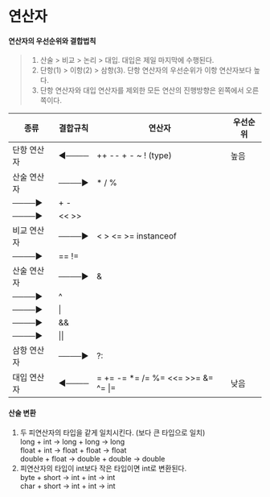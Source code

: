 # 연산자

#### 연산자의 우선순위와 결합법칙 <a href="#undefined" id="undefined"></a>

> 1. 산술 > 비교 > 논리 > 대입. 대입은 제일 마지막에 수행된다.
> 2. 단항(1) > 이항(2) > 삼항(3). 단항 연산자의 우선순위가 이항 연산자보다 높다.
> 3. 단항 연산자와 대입 연산자를 제외한 모든 연산의 진행방향은 왼쪽에서 오른쪽이다.

| 종류     | 결합규칙  | 연산자                                 | 우선순위 |
| ------ | ----- | ----------------------------------- | ---- |
| 단항 연산자 | ◀──── | ++ -- + - \~ ! (type)               | 높음   |
| 산술 연산자 | ────▶ | \* / %                              |      |
| ────▶  | + -   |                                     |      |
| ────▶  | << >> |                                     |      |
| 비교 연산자 | ────▶ | < > <= >= instanceof                |      |
| ────▶  | == != |                                     |      |
| 산술 연산자 | ────▶ | &                                   |      |
| ────▶  | ^     |                                     |      |
| ────▶  | \|    |                                     |      |
| ────▶  | &&    |                                     |      |
| ────▶  | \|\|  |                                     |      |
| 삼항 연산자 | ────▶ | ?:                                  |      |
| 대입 연산자 | ◀──── | = += -= \*= /= %= <<= >>= &= ^= \|= | 낮음   |

#### 산술 변환 <a href="#undefined" id="undefined"></a>

1. 두 피연산자의 타입을 같게 일치시킨다. (보다 큰 타입으로 일치)\
   long + int -> long + long -> long\
   float + int -> float + float -> float\
   double + float -> double + double -> double
2. 피연산자의 타입이 int보다 작은 타입이면 int로 변환된다.\
   byte + short -> int + int -> int\
   char + short -> int + int -> int
